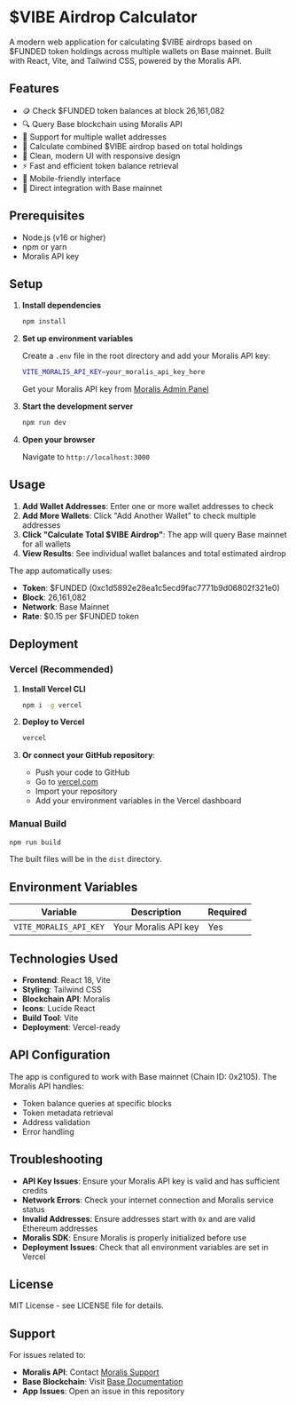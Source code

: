# $VIBE Airdrop Calculator

A modern web application for calculating $VIBE airdrops based on $FUNDED token holdings across multiple wallets on Base mainnet. Built with React, Vite, and Tailwind CSS, powered by the Moralis API.

## Features

- 🪙 Check $FUNDED token balances at block 26,161,082
- 🔍 Query Base blockchain using Moralis API
- 👥 Support for multiple wallet addresses
- 🎯 Calculate combined $VIBE airdrop based on total holdings
- 🎨 Clean, modern UI with responsive design
- ⚡ Fast and efficient token balance retrieval
- 📱 Mobile-friendly interface
- 🔗 Direct integration with Base mainnet

## Prerequisites

- Node.js (v16 or higher)
- npm or yarn
- Moralis API key

## Setup

1. **Install dependencies**
   ```bash
   npm install
   ```

2. **Set up environment variables**
   
   Create a `.env` file in the root directory and add your Moralis API key:
   ```bash
   VITE_MORALIS_API_KEY=your_moralis_api_key_here
   ```
   
   Get your Moralis API key from [Moralis Admin Panel](https://admin.moralis.io/)

3. **Start the development server**
   ```bash
   npm run dev
   ```

4. **Open your browser**
   
   Navigate to `http://localhost:3000`

## Usage

1. **Add Wallet Addresses**: Enter one or more wallet addresses to check
2. **Add More Wallets**: Click "Add Another Wallet" to check multiple addresses
3. **Click "Calculate Total $VIBE Airdrop"**: The app will query Base mainnet for all wallets
4. **View Results**: See individual wallet balances and total estimated airdrop

The app automatically uses:
- **Token**: $FUNDED (0xc1d5892e28ea1c5ecd9fac7771b9d06802f321e0)
- **Block**: 26,161,082
- **Network**: Base Mainnet
- **Rate**: $0.15 per $FUNDED token

## Deployment

### Vercel (Recommended)

1. **Install Vercel CLI**
   ```bash
   npm i -g vercel
   ```

2. **Deploy to Vercel**
   ```bash
   vercel
   ```

3. **Or connect your GitHub repository**:
   - Push your code to GitHub
   - Go to [vercel.com](https://vercel.com)
   - Import your repository
   - Add your environment variables in the Vercel dashboard

### Manual Build

```bash
npm run build
```

The built files will be in the `dist` directory.

## Environment Variables

| Variable | Description | Required |
|----------|-------------|----------|
| `VITE_MORALIS_API_KEY` | Your Moralis API key | Yes |

## Technologies Used

- **Frontend**: React 18, Vite
- **Styling**: Tailwind CSS
- **Blockchain API**: Moralis
- **Icons**: Lucide React
- **Build Tool**: Vite
- **Deployment**: Vercel-ready

## API Configuration

The app is configured to work with Base mainnet (Chain ID: 0x2105). The Moralis API handles:
- Token balance queries at specific blocks
- Token metadata retrieval
- Address validation
- Error handling

## Troubleshooting

- **API Key Issues**: Ensure your Moralis API key is valid and has sufficient credits
- **Network Errors**: Check your internet connection and Moralis service status
- **Invalid Addresses**: Ensure addresses start with `0x` and are valid Ethereum addresses
- **Moralis SDK**: Ensure Moralis is properly initialized before use
- **Deployment Issues**: Check that all environment variables are set in Vercel

## License

MIT License - see LICENSE file for details.

## Support

For issues related to:
- **Moralis API**: Contact [Moralis Support](https://moralis.io/support/)
- **Base Blockchain**: Visit [Base Documentation](https://docs.base.org/)
- **App Issues**: Open an issue in this repository
